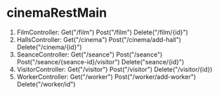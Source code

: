 # cinemaRestMain
1. FilmController: Get("/film") Post("/film") Delete("/film/{id}")
2. HallsController: Get("/cinema") Post("/cinema/add-hall") Delete("/cinema/{id}")
3. SeanceController: Get("/seance") Post("/seance") Post("/seance/{seance-id}/visitor") Delete("seance/{id}")
4. VisitorController: Get("/visitor") Post("/visitor") Delete("/visitor/{id})
4. WorkerController: Get("/worker") Post("/worker/add-worker") Delete("/worker/id")
